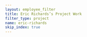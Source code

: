 ```yaml
---
layout: employee_filter
title: Eric Richards’s Project Work
filter_type: project
name: eric-richards
skip_index: true
---
```

